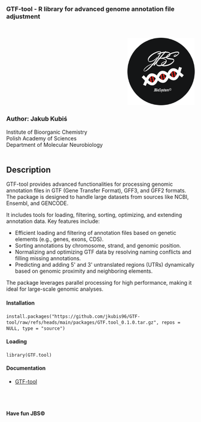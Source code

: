 ### GTF-tool - R library for advanced genome annotation file adjustment

<br />



<p align="right">
<img  src="https://github.com/jkubis96/Logos/blob/main/logos/jbs_current.png?raw=true" alt="drawing" width="180" />
</p>


### Author: Jakub Kubiś

<div align="left">
 Institute of Bioorganic Chemistry<br />
 Polish Academy of Sciences<br />
 Department of Molecular Neurobiology<br />



<br />


## Description

GTF-tool provides advanced functionalities for processing genomic annotation files in GTF (Gene Transfer Format), GFF3, and GFF2 formats. The package is designed to handle large datasets from sources like NCBI, Ensembl, and GENCODE. 

It includes tools for loading, filtering, sorting, optimizing, and extending annotation data. Key features include:

- Efficient loading and filtering of annotation files based on genetic elements (e.g., genes, exons, CDS).
- Sorting annotations by chromosome, strand, and genomic position.
- Normalizing and optimizing GTF data by resolving naming conflicts and filling missing annotations.
- Predicting and adding 5' and 3' untranslated regions (UTRs) dynamically based on genomic proximity and neighboring elements.

The package leverages parallel processing for high performance, making it ideal 
for large-scale genomic analyses.


#### Installation

```
install.packages("https://github.com/jkubis96/GTF-tool/raw/refs/heads/main/packages/GTF.tool_0.1.0.tar.gz", repos = NULL, type = "source")
```


#### Loading

```
library(GTF.tool)
```


#### Documentation

* [GTF-tool](https://jkubis96.github.io/GTF-tool/)

<br />

<br />


#### Have fun JBS©